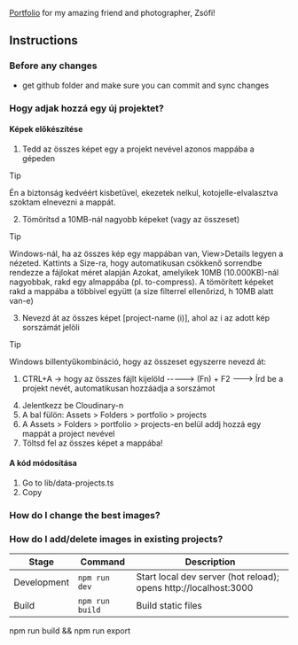 [Portfolio](https://eszter-with-a-z.github.io/egyheppem-portfolio/projects/) for my amazing friend and photographer, Zsófi!

## Instructions
### Before any changes
- get github folder and make sure you can commit and sync changes
### Hogy adjak hozzá egy új projektet?
#### Képek előkészítése
1. Tedd az összes képet egy a projekt nevével azonos mappába a gépeden
> [!TIP]
> Én a biztonság kedvéért kisbetűvel, ekezetek nelkul, kotojelle-elvalasztva szoktam elnevezni a mappát.

2. Tömörítsd a 10MB-nál nagyobb képeket (vagy az összeset)
> [!TIP]
> Windows-nál, ha az összes kép egy mappában van, View>Details legyen a nézeted. Kattints a Size-ra, hogy automatikusan csökkenő sorrendbe rendezze a fájlokat méret alapján
> Azokat, amelyikek 10MB (10.000KB)-nál nagyobbak, rakd egy almappába (pl. to-compress).
> A tömörített képeket rakd a mappába a többivel együtt (a size filterrel ellenőrizd, h 10MB alatt van-e)

3. Nevezd át az összes képet [project-name (i)], ahol az i az adott kép sorszámát jelöli
> [!TIP]
> Windows billentyűkombináció, hogy az összeset egyszerre nevezd át:
> 1. CTRL+A -> hogy az összes fájlt kijelöld -----> (Fn) + F2 ---> Írd be a projekt nevét, automatikusan hozzáadja a sorszámot

4. Jelentkezz be Cloudinary-n
5. A bal fülön: Assets > Folders > portfolio > projects
6. A Assets > Folders > portfolio > projects-en belül addj hozzá egy mappát a project nevével
7. Töltsd fel az összes képet a mappába!
#### A kód módosítása
1. Go to lib/data-projects.ts
2. Copy

### How do I change the best images?

### How do I add/delete images in existing projects?
| Stage         | Command           | Description                         |
| ------------- | ----------------- | ----------------------------------- |
| Development   | `npm run dev`     | Start local dev server (hot reload); opens http://localhost:3000 |
| Build         | `npm run build`   | Build static files|
npm run build && npm run export


